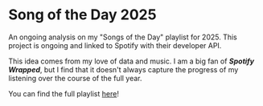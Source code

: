 # Song of the Day 2025

An ongoing analysis on my "Songs of the Day" playlist for 2025. This project is ongoing and linked to Spotify with their developer API.

This idea comes from my love of data and music. I am a big fan of ***Spotify Wrapped***, but I find that it doesn't always capture the progress of my listening over the course of the full year. 

You can find the full playlist [here](https://open.spotify.com/playlist/3fLkNQ6NOkQOQRj8Wu9jKI?si=12136c30b7e141ea)!
